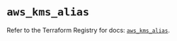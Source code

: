 # `aws_kms_alias`

Refer to the Terraform Registry for docs: [`aws_kms_alias`](https://registry.terraform.io/providers/hashicorp/aws/5.100.0/docs/resources/kms_alias).
